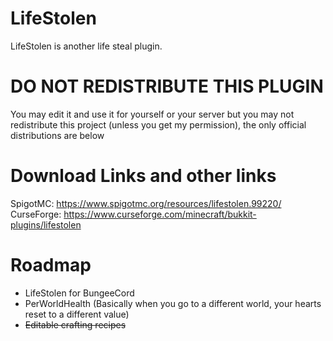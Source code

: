 # LifeStolen

LifeStolen is another life steal plugin.

# DO NOT REDISTRIBUTE THIS PLUGIN

You may edit it and use it for yourself or your server but you may not redistribute this project (unless you get my permission), the only official distributions are below


# Download Links and other links

SpigotMC: https://www.spigotmc.org/resources/lifestolen.99220/  
CurseForge: https://www.curseforge.com/minecraft/bukkit-plugins/lifestolen




# Roadmap
* LifeStolen for BungeeCord
* PerWorldHealth (Basically when you go to a different world, your hearts reset to a different value)
* ~~Editable crafting recipes~~
